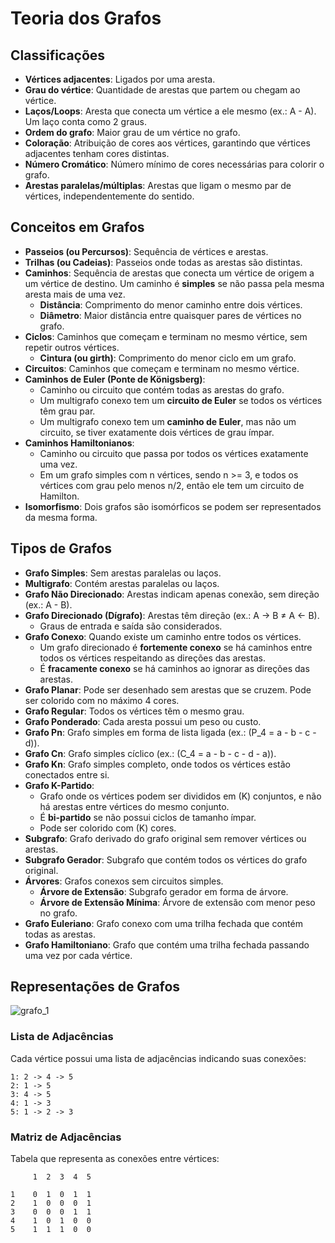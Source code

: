# Teoria dos Grafos

## Classificações

- **Vértices adjacentes**: Ligados por uma aresta.
- **Grau do vértice**: Quantidade de arestas que partem ou chegam ao vértice.
- **Laços/Loops**: Aresta que conecta um vértice a ele mesmo (ex.: A - A). Um laço conta como 2 graus.
- **Ordem do grafo**: Maior grau de um vértice no grafo.
- **Coloração**: Atribuição de cores aos vértices, garantindo que vértices adjacentes tenham cores distintas.
- **Número Cromático**: Número mínimo de cores necessárias para colorir o grafo.
- **Arestas paralelas/múltiplas**: Arestas que ligam o mesmo par de vértices, independentemente do sentido.

## Conceitos em Grafos

- **Passeios (ou Percursos)**: Sequência de vértices e arestas.
- **Trilhas (ou Cadeias)**: Passeios onde todas as arestas são distintas.
- **Caminhos**: Sequência de arestas que conecta um vértice de origem a um vértice de destino. Um caminho é **simples** se não passa pela mesma aresta mais de uma vez.
  - **Distância**: Comprimento do menor caminho entre dois vértices.
  - **Diâmetro**: Maior distância entre quaisquer pares de vértices no grafo.
- **Ciclos**: Caminhos que começam e terminam no mesmo vértice, sem repetir outros vértices. 
  - **Cintura (ou girth)**: Comprimento do menor ciclo em um grafo.
- **Circuitos**: Caminhos que começam e terminam no mesmo vértice.
- **Caminhos de Euler (Ponte de Königsberg)**:
  - Caminho ou circuito que contém todas as arestas do grafo.
  - Um multigrafo conexo tem um **circuito de Euler** se todos os vértices têm grau par.
  - Um multigrafo conexo tem um **caminho de Euler**, mas não um circuito, se tiver exatamente dois vértices de grau ímpar.
- **Caminhos Hamiltonianos**:
  - Caminho ou circuito que passa por todos os vértices exatamente uma vez.
  - Em um grafo simples com n vértices, sendo n >= 3, e todos os vértices com grau pelo menos n/2, então ele tem um circuito de Hamilton.
- **Isomorfismo**: Dois grafos são isomórficos se podem ser representados da mesma forma.

## Tipos de Grafos

- **Grafo Simples**: Sem arestas paralelas ou laços.
- **Multigrafo**: Contém arestas paralelas ou laços.
- **Grafo Não Direcionado**: Arestas indicam apenas conexão, sem direção (ex.: A - B).
- **Grafo Direcionado (Dígrafo)**: Arestas têm direção (ex.: A → B ≠ A ← B).
  - Graus de entrada e saída são considerados.
- **Grafo Conexo**: Quando existe um caminho entre todos os vértices.
  - Um grafo direcionado é **fortemente conexo** se há caminhos entre todos os vértices respeitando as direções das arestas.
  - É **fracamente conexo** se há caminhos ao ignorar as direções das arestas.
- **Grafo Planar**: Pode ser desenhado sem arestas que se cruzem. Pode ser colorido com no máximo 4 cores.
- **Grafo Regular**: Todos os vértices têm o mesmo grau.
- **Grafo Ponderado**: Cada aresta possui um peso ou custo.
- **Grafo Pn**: Grafo simples em forma de lista ligada (ex.: \(P_4 = a - b - c - d\)).
- **Grafo Cn**: Grafo simples cíclico (ex.: \(C_4 = a - b - c - d - a\)).
- **Grafo Kn**: Grafo simples completo, onde todos os vértices estão conectados entre si.
- **Grafo K-Partido**:
  - Grafo onde os vértices podem ser divididos em \(K\) conjuntos, e não há arestas entre vértices do mesmo conjunto.
  - É **bi-partido** se não possui ciclos de tamanho ímpar.
  - Pode ser colorido com \(K\) cores.
- **Subgrafo**: Grafo derivado do grafo original sem remover vértices ou arestas.
- **Subgrafo Gerador**: Subgrafo que contém todos os vértices do grafo original.
- **Árvores**: Grafos conexos sem circuitos simples.
  - **Árvore de Extensão**: Subgrafo gerador em forma de árvore.
  - **Árvore de Extensão Mínima**: Árvore de extensão com menor peso no grafo.
- **Grafo Euleriano**: Grafo conexo com uma trilha fechada que contém todas as arestas.
- **Grafo Hamiltoniano**: Grafo que contém uma trilha fechada passando uma vez por cada vértice.

## Representações de Grafos
![grafo_1](https://github.com/user-attachments/assets/3d0a4d2c-38db-47a6-b1b4-fb82509e2f1d)

### Lista de Adjacências
Cada vértice possui uma lista de adjacências indicando suas conexões:
```
1: 2 -> 4 -> 5
2: 1 -> 5
3: 4 -> 5
4: 1 -> 3
5: 1 -> 2 -> 3
```

### Matriz de Adjacências
Tabela que representa as conexões entre vértices:
```
     1  2  3  4  5

1    0  1  0  1  1
2    1  0  0  0  1
3    0  0  0  1  1
4    1  0  1  0  0
5    1  1  1  0  0
```
